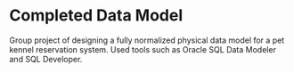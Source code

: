 # Completed Data Model
Group project of designing a fully normalized physical data model for a pet kennel reservation system. Used tools such as Oracle SQL Data Modeler and SQL Developer.
